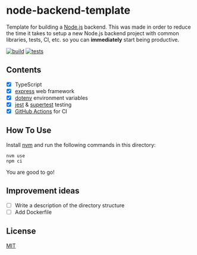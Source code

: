 # node-backend-template

Template for building a [Node.js](https://nodejs.org/en) backend. This was made in order to reduce the time it takes to setup a new Node.js backend project with common libraries, tests, CI, etc. so you can **immediately** start being productive.

[![build](https://github.com/1uss1/node-backend-template/actions/workflows/build.yml/badge.svg)](https://github.com/1uss1/node-backend-template/actions/workflows/build.yml)
[![tests](https://github.com/1uss1/node-backend-template/actions/workflows/test.yml/badge.svg)](https://github.com/1uss1/node-backend-template/actions/workflows/test.yml)

## Contents

- [x] TypeScript
- [x] [express](https://github.com/expressjs/express) web framework
- [x] [dotenv](https://github.com/motdotla/dotenv) environment variables
- [x] [jest](https://github.com/jestjs/jest) & [supertest](https://github.com/ladjs/supertest) testing
- [x] [GitHub Actions](https://docs.github.com/en/actions) for CI

## How To Use

Install [nvm](https://github.com/nvm-sh/nvm) and run the following commands in this directory:

```
nvm use
npm ci
```

You are good to go!

## Improvement ideas

- [ ] Write a description of the directory structure
- [ ] Add Dockerfile

## License

[MIT](./LICENSE)
